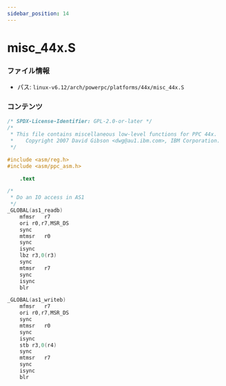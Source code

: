 ```yaml
---
sidebar_position: 14
---
```

# misc_44x.S

### ファイル情報

- パス: `linux-v6.12/arch/powerpc/platforms/44x/misc_44x.S`

### コンテンツ

```S
/* SPDX-License-Identifier: GPL-2.0-or-later */
/*
 * This file contains miscellaneous low-level functions for PPC 44x.
 *    Copyright 2007 David Gibson <dwg@au1.ibm.com>, IBM Corporation.
 */

#include <asm/reg.h>
#include <asm/ppc_asm.h>

	.text

/*
 * Do an IO access in AS1
 */
_GLOBAL(as1_readb)
	mfmsr	r7
	ori	r0,r7,MSR_DS
	sync
	mtmsr	r0
	sync
	isync
	lbz	r3,0(r3)
	sync
	mtmsr	r7
	sync
	isync
	blr

_GLOBAL(as1_writeb)
	mfmsr	r7
	ori	r0,r7,MSR_DS
	sync
	mtmsr	r0
	sync
	isync
	stb	r3,0(r4)
	sync
	mtmsr	r7
	sync
	isync
	blr

```
